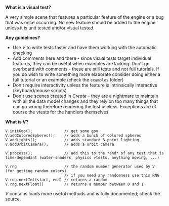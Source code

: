 **What is a visual test?**

A very simple scene that features a particular feature of the engine or a bug that was once occurring.
No new feature should be added to the engine unless it is unit tested and/or visual tested.

**Any guidelines?**

+ Use *V* to write tests faster and have them working with the automatic checking
+ Add comments here and there - since visual tests target individual features, they can be useful when examples are lacking. Don't go overboard with comments - these are still tests and not full tutorials. If you do wish to write something more elaborate consider doing either a full tutorial or an example (check the `examples` folder)
+ Don't require interactivity unless the feature is intrinsically interactive (keyboard/mouse scripts)
+ Don't use scenes created in *Create* - they are a nightmare to maintain with all the data model changes and they rely on too many things that can go wrong therefore rendering the test useless. Exceptions are of course the vtests for the handlers themselves.

**What is V?**

    V.initGoo();              // get some goo
    V.addColoredSpheres();    // adds a bunch of colored spheres
    V.addLights();            // adds standard 3 point lighting
    V.addOrbitCamera();       // adds a orbit camera

    V.process();              // add this to the *end* of any test that is time-dependant (water-shaders, physics vtests, anything moving, ...)

    V.rng                     // the random number generator used by V (for getting random colors)
                              // if you need any randomness use this RNG
    V.rng.nextInt(start, end) // returns a random
    V.rng.nextFloat()         // returns a number between 0 and 1

*V* contains loads more useful methods and is fully documented; check the source.

